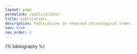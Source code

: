 ```yaml
---
layout: page
permalink: /publications/
title: publications
description: Publications in reversed chronological order.
nav: true
nav_order: 2
---
```


<!-- _pages/publications.md -->
<div class="publications">

{% bibliography %}

</div>
